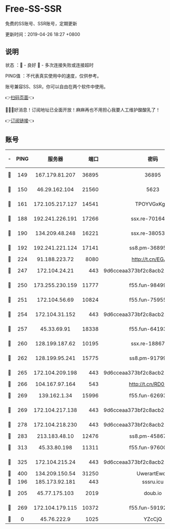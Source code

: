 # Free-SS-SSR

免费的SS账号、SSR账号，定期更新

更新时间：2019-04-26 18:27 +0800

## 说明

状态     ：🙂 - 良好 🙁 - 多次连接失败或连接超时

PING值   ：不代表真实使用中的速度，仅供参考。

账号兼容SS、SSR，你可以自由在两个软件中使用。

👉[扫码页面](https://liesauer.github.io/Free-SS-SSR/)👈

🎉🎉🎉好消息！订阅地址已全面开放！麻麻再也不用担心我要人工维护酸酸乳了！

👉[订阅链接](https://www.liesauer.net/yogurt/subscribe?ACCESS_TOKEN=DAYxR3mMaZAsaqUb)👈

## 账号

|-|PING|服务器|端口|密码|加密方式|区域|
|:----:|:----:|:-----:|-----:|:----:|:----:|:----:|
|🙂|149|167.179.81.207|36895|36895|aes-256-cfb|JP|
|🙂|150|46.29.162.104|21560|5623|aes-128-ctr|RU|
|🙂|161|172.105.217.127|14541|TPOYVGxKglpi|aes-256-cfb|JP|
|🙂|188|192.241.226.191|17266|ssx.re-70164154|aes-256-cfb|US|
|🙂|190|134.209.48.248|16221|ssx.re-38053204|aes-256-cfb|US|
|🙂|192|192.241.221.124|17141|ss8.pm-36895693|aes-256-cfb|US|
|🙂|224|91.188.223.72|8080|http://t.cn/EGJIyrl|rc4-md5|RU|
|🙂|247|172.104.24.21|443|9d6cceaa373bf2c8acb22e60b6a58be6|aes-256-cfb|US|
|🙂|250|173.255.230.159|11777|f55.fun-98499590|aes-256-cfb|US|
|🙂|251|172.104.56.69|10824|f55.fun-75955527|aes-256-cfb|SG|
|🙂|254|172.104.31.152|443|9d6cceaa373bf2c8acb22e60b6a58be6|aes-256-cfb|US|
|🙂|257|45.33.69.91|18338|f55.fun-64193387|aes-256-cfb|US|
|🙂|260|128.199.187.62|10195|ssx.re-18867296|aes-256-cfb|SG|
|🙂|262|128.199.95.241|15775|ss8.pm-91799488|aes-256-cfb|SG|
|🙂|265|172.104.209.198|443|9d6cceaa373bf2c8acb22e60b6a58be6|aes-256-cfb|US|
|🙂|266|104.167.97.164|543|http://t.cn/RD0D7sx|rc4-md5|CA|
|🙂|269|139.162.1.34|15996|f55.fun-62693899|aes-256-cfb|SG|
|🙂|269|172.104.217.138|443|9d6cceaa373bf2c8acb22e60b6a58be6|aes-256-cfb|US|
|🙂|278|172.104.218.230|443|9d6cceaa373bf2c8acb22e60b6a58be6|aes-256-cfb|US|
|🙂|283|213.183.48.10|12476|ss8.pm-45867021|rc4-md5|RU|
|🙂|313|45.33.80.198|11311|f55.fun-97600550|aes-256-cfb|US|
|🙂|325|172.104.215.24|443|9d6cceaa373bf2c8acb22e60b6a58be6|aes-256-cfb|US|
|🙂|400|134.209.150.54|31250|UwerartEwqe|chacha20|IN|
|🙂|196|185.173.92.181|443|sssru.icu|rc4-md5|RU|
|🙂|205|45.77.175.103|2019|doub.io|aes-128-ctr|SG|
|🙂|269|172.104.179.115|10372|f55.fun-59192456|aes-256-cfb|SG|
|🙁|0|45.76.222.9|1025|YZcCjQ|rc4-md5|JP|
